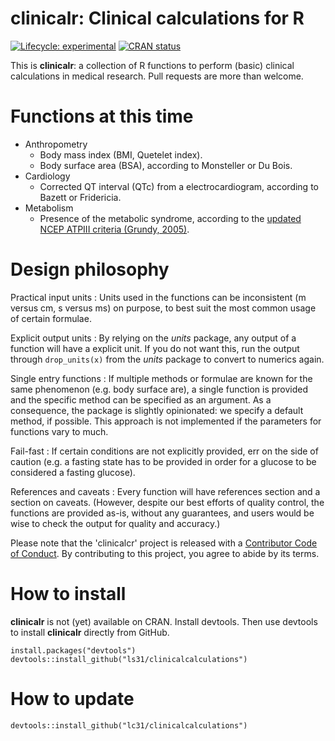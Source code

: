 # clinicalr: Clinical calculations for R

<!-- badges: start -->
[![Lifecycle: experimental](https://img.shields.io/badge/lifecycle-experimental-orange.svg)](https://www.tidyverse.org/lifecycle/#experimental)
[![CRAN status](https://www.r-pkg.org/badges/version/clinicalcr)](https://CRAN.R-project.org/package=clinicalr)
<!-- badges: end -->
  
This is **clinicalr**: a collection of R functions to perform (basic) clinical calculations in medical research. Pull requests are more than welcome.

# Functions at this time

- Anthropometry
  - Body mass index (BMI, Quetelet index).
  - Body surface area (BSA), according to Monsteller or Du Bois.
- Cardiology
  - Corrected QT interval (QTc) from a electrocardiogram, according to Bazett or Fridericia.
- Metabolism  
  - Presence of the metabolic syndrome, according to the [updated NCEP ATPIII criteria (Grundy, 2005)](http://www.ncbi.nlm.nih.gov/pubmed/16157765).

# Design philosophy

Practical input units
: Units used in the functions can be inconsistent (m versus cm, s versus ms) on purpose, to best suit the most common usage of certain formulae.

Explicit output units
: By relying on the _units_ package, any output of a function will have a explicit unit. If you do not want this, run the output through `drop_units(x)` from the _units_ package to convert to numerics again.

Single entry functions
: If multiple methods or formulae are known for the same phenomenon (e.g. body surface are), a single function is provided and the specific method can be specified as an argument. As a consequence, the package is slightly opinionated: we specify a default method, if possible. This approach is not implemented if the parameters for functions vary to much.

Fail-fast
: If certain conditions are not explicitly provided, err on the side of caution (e.g. a fasting state has to be provided in order for a glucose to be considered a fasting glucose). 

References and caveats
: Every function will have references section and a section on caveats. (However, despite our best efforts of quality control, the functions are provided as-is, without any guarantees, and users would be wise to check the output for quality and accuracy.)

Please note that the 'clinicalcr' project is released with a [Contributor Code of Conduct](CODE_OF_CONDUCT.md). By contributing to this project, you agree to abide by its terms.


# How to install

**clinicalr** is not (yet) available on CRAN. Install devtools. Then use devtools to install **clinicalr** directly from GitHub.

```{r}
install.packages("devtools")
devtools::install_github("ls31/clinicalcalculations")
```
# How to update

```{r}
devtools::install_github("lc31/clinicalcalculations")
```